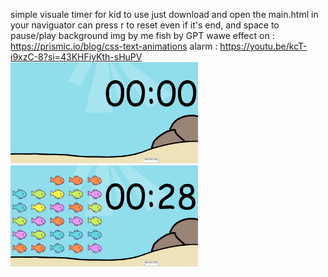 simple visuale timer for kid
to use just download and open the main.html in  your naviguator
can press r to reset even if it's end, and space to pause/play
background img by me
fish  by GPT
wawe effect on : https://prismic.io/blog/css-text-animations
alarm : https://youtu.be/kcT-i9xzC-8?si=43KHFiyKth-sHuPV
<img src="https://raw.githubusercontent.com/heterhum/visual_timer/main/demo/firstimg.png" alt="first" width="300">
<img src="https://raw.githubusercontent.com/heterhum/visual_timer/main/demo/secondimg.png" alt="second" width="300">

